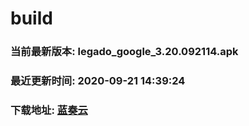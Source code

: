 # build

### 当前最新版本: legado_google_3.20.092114.apk
### 最近更新时间: 2020-09-21 14:39:24
### 下载地址: [蓝奏云](https://wwa.lanzous.com/b0d8bblej)


